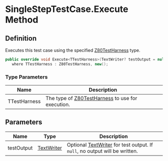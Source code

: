 # SingleStepTestCase.Execute Method
## Definition

Executes this test case using the specified [Z80TestHarness](MrKWatkins.EmulatorTestSuites.Z80.Z80TestHarness.md) type.

```c#
public override void Execute<TTestHarness>(TextWriter? testOutput = null)
   where TTestHarness : Z80TestHarness, new();
```

### Type Parameters

| Name | Description |
| ---- | ----------- |
| TTestHarness | The type of [Z80TestHarness](MrKWatkins.EmulatorTestSuites.Z80.Z80TestHarness.md) to use for execution. |

## Parameters

| Name | Type | Description |
| ---- | ---- | ----------- |
| testOutput | [TextWriter](https://learn.microsoft.com/en-gb/dotnet/api/System.IO.TextWriter) | Optional [TextWriter](https://learn.microsoft.com/en-gb/dotnet/api/System.IO.TextWriter) for test output. If `null`, no output will be written. |

